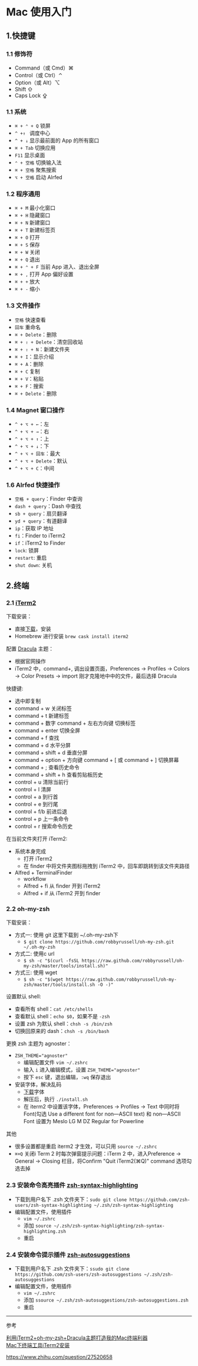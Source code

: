 # Mac 使用入门

## 1.快捷键

### 1.1 修饰符

- Command（或 Cmd）⌘
- Control（或 Ctrl）⌃
- Option（或 Alt）⌥
- Shift ⇧
- Caps Lock ⇪

### 1.1 系统

- `⌘ + ⌃ + Q` 锁屏
- `^ +↑ ` 调度中心
- `^ + ↓` 显示最前面的 App 的所有窗口
- `⌘ + Tab` 切换应用
- `F11` 显示桌面
- `⌃ + 空格` 切换输入法
- `⌘ + 空格` 聚焦搜索
- `⌥ + 空格` 启动 Alrfed

### 1.2 程序通用

- `⌘ + M` 最小化窗口
- `⌘ + H` 隐藏窗口
- `⌘ + N` 新建窗口
- `⌘ + T` 新建标签页
- `⌘ + O` 打开
- `⌘ + S` 保存
- `⌘ + W` 关闭
- `⌘ + Q` 退出
- `⌘ + ⌃ + F` 当前 App 进入、退出全屏
- `⌘ + ,` 打开 App 偏好设置
- `⌘ + +` 放大
- `⌘ + -` 缩小

### 1.3 文件操作

- `空格` 快速查看
- `回车` 重命名
- `⌘ + Delete`：删除 
- `⌘ + ⇧ + Delete`：清空回收站 
- `⌘ + ⇧ + N`：新建文件夹 
- `⌘ + I`：显示介绍 
- `⌘ + A`：删除 
- `⌘ + C` 复制 
- `⌘ + V`：粘贴 
- `⌘ + F`：搜索 
- `⌘ + Delete`：删除

### 1.4 Magnet 窗口操作

- `^ + ⌥ + ←`：左
- `^ + ⌥ + →`：右
- `^ + ⌥ + ↑`：上
- `^ + ⌥ + ↓`：下
- `^ + ⌥ + 回车`：最大
- `^ + ⌥ + Delete`：默认
- `^ + ⌥ + C`：中间

### 1.6 Alrfed 快捷操作

- `空格 + query`：Finder 中查询
- `dash + query`：Dash 中查找
- `sb + query`：扇贝翻译
- `yd + query`：有道翻译
- `ip`：获取 IP 地址
- `fi`：Finder to iTerm2
- `if`：iTerm2 to Finder
- `lock`: 锁屏
- `restart`: 重启
- `shut down`: 关机

## 2.终端

### 2.1 [iTerm2](https://www.iterm2.com)

下载安装：

- 直接[下载](https://www.iterm2.com/downloads.html)，安装
- Homebrew 进行安装 `brew cask install iterm2`

配置 [Dracula](https://draculatheme.com/zsh/) 主题：

- 根据官网操作
- iTerm2 中，command+, 调出设置页面，Preferences -> Profiles -> Colors -> Color Presets -> import 刚才克隆地中中的文件，最后选择 Dracula

快捷键:

- 选中即复制
- command + w 关闭标签
- command + t 新建标签
- command + 数字 command + 左右方向键    切换标签
- command + enter 切换全屏
- command + f 查找
- command + d 水平分屏
- command + shift + d 垂直分屏
- command + option + 方向键 command + [ 或 command + ] 切换屏幕
- command + ; 查看历史命令
- command + shift + h 查看剪贴板历史
- control + u    清除当前行
- control + l    清屏
- control + a    到行首
- control + e    到行尾
- control + f/b  前进后退
- control + p    上一条命令
- control + r    搜索命令历史

在当前文件夹打开 iTerm2:

- 系统本身完成
    + 打开 iTerm2
    + 在 finder 中将文件夹图标拖拽到 iTerm2 中，回车即跳转到该文件夹路径
- Alfred + TerminalFinder 
    + workflow
    + Alfred + fi 从 finder 开到 iTerm2
    + Alfred + if 从 iTerm2 开到 finder

### 2.2 oh-my-zsh

下载安装：

- 方式一: 使用 git 这里下载到 ~/.oh-my-zsh下
    + `$ git clone https://github.com/robbyrussell/oh-my-zsh.git ~/.oh-my-zsh`
- 方式二: 使用c url
    + `$ sh -c "$(curl -fsSL https://raw.github.com/robbyrussell/oh-my-zsh/master/tools/install.sh)"`
- 方式三: 使用 wget
    + `$ sh -c "$(wget https://raw.github.com/robbyrussell/oh-my-zsh/master/tools/install.sh -O -)"`

设置默认 shell:

- 查看所有 shell：`cat /etc/shells `
- 查看默认 shell：`echo $0`，如果不是 `-zsh`
- 设置 zsh 为默认 shell：`chsh -s /bin/zsh`
- 切换回原来的 dash：`chsh -s /bin/bash`

更换 zsh 主题为 agnoster：

- `ZSH_THEME="agnoster"`
    + 编辑配置文件 `vim ~/.zshrc`
    + 输入 `i` 进入编辑模式，设置 `ZSH_THEME="agnoster"`
    + 按下 `esc` 键，退出编辑，`:wq` 保存退出
- 安装字体，解决乱码
    + [下载](https://github.com/powerline/fonts)字体
    + 解压后，执行 `./install.sh`
    + 在 iterm2 中设置该字体，Preferences -> Profiles -> Text 中同时将Font(勾选 Use a different font for non—ASCII text) 和 non—ASCII Font 设置为 Meslo LG M DZ Regular for Powerline

其他

- 很多设置都是重启 iterm2 才生效，可以只用 `source ~/.zshrc`
- `⌘+Q` 关闭i Term 2 时每次弹窗提示问题：iTerm 2 中，进入Preference -> General -> Closing 栏目，将Confirm "Quit iTerm2(⌘Q)" command 选项勾选去掉

### 2.3 安装命令高亮插件 [zsh-syntax-highlighting](https://github.com/zsh-users/zsh-syntax-highlighting)

- 下载到用户名下 .zsh 文件夹下：`sudo git clone https://github.com/zsh-users/zsh-syntax-highlighting ~/.zsh/zsh-syntax-highlighting
`
- 编辑配置文件，使用插件
    + `vim ~/.zshrc`
    + 添加 `source ~/.zsh/zsh-syntax-highlighting/zsh-syntax-highlighting.zsh`
    + 重启

### 2.4 安装命令提示插件 [zsh-autosuggestions](https://github.com/zsh-users/zsh-autosuggestions)

- 下载到用户名下 .zsh 文件夹下：`ssudo git clone https://github.com/zsh-users/zsh-autosuggestions ~/.zsh/zsh-autosuggestions`
- 编辑配置文件，使用插件
    + `vim ~/.zshrc`
    + 添加 `ssource ~/.zsh/zsh-autosuggestions/zsh-autosuggestions.zsh`
    + 重启

***

参考

[利用iTerm2+oh-my-zsh+Dracula主题打造我的Mac终端利器](https://blog.csdn.net/daiyuhe/article/details/88667875)  
[Mac下终端工具iTerm2安装](https://www.jianshu.com/p/ba08713c2b19)


https://www.zhihu.com/question/27520658